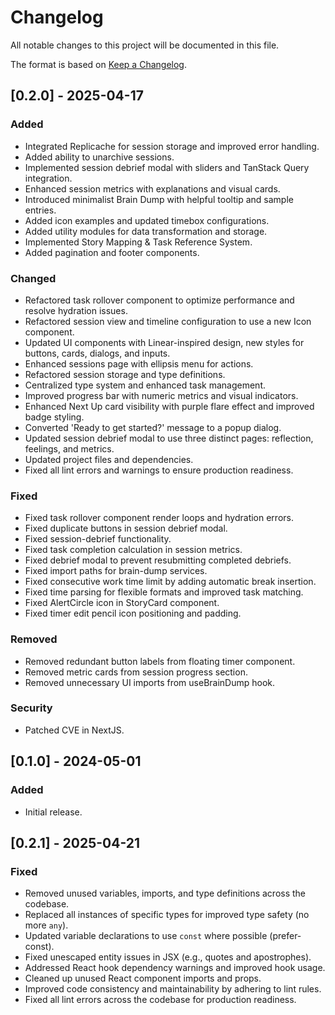 # Changelog

All notable changes to this project will be documented in this file.

The format is based on [Keep a Changelog](https://keepachangelog.com/en/1.0.0/).

## [0.2.0] - 2025-04-17

### Added

- Integrated Replicache for session storage and improved error handling.
- Added ability to unarchive sessions.
- Implemented session debrief modal with sliders and TanStack Query integration.
- Enhanced session metrics with explanations and visual cards.
- Introduced minimalist Brain Dump with helpful tooltip and sample entries.
- Added icon examples and updated timebox configurations.
- Added utility modules for data transformation and storage.
- Implemented Story Mapping & Task Reference System.
- Added pagination and footer components.

### Changed

- Refactored task rollover component to optimize performance and resolve hydration issues.
- Refactored session view and timeline configuration to use a new Icon component.
- Updated UI components with Linear-inspired design, new styles for buttons, cards, dialogs, and inputs.
- Enhanced sessions page with ellipsis menu for actions.
- Refactored session storage and type definitions.
- Centralized type system and enhanced task management.
- Improved progress bar with numeric metrics and visual indicators.
- Enhanced Next Up card visibility with purple flare effect and improved badge styling.
- Converted 'Ready to get started?' message to a popup dialog.
- Updated session debrief modal to use three distinct pages: reflection, feelings, and metrics.
- Updated project files and dependencies.
- Fixed all lint errors and warnings to ensure production readiness.

### Fixed

- Fixed task rollover component render loops and hydration errors.
- Fixed duplicate buttons in session debrief modal.
- Fixed session-debrief functionality.
- Fixed task completion calculation in session metrics.
- Fixed debrief modal to prevent resubmitting completed debriefs.
- Fixed import paths for brain-dump services.
- Fixed consecutive work time limit by adding automatic break insertion.
- Fixed time parsing for flexible formats and improved task matching.
- Fixed AlertCircle icon in StoryCard component.
- Fixed timer edit pencil icon positioning and padding.

### Removed

- Removed redundant button labels from floating timer component.
- Removed metric cards from session progress section.
- Removed unnecessary UI imports from useBrainDump hook.

### Security

- Patched CVE in NextJS.

## [0.1.0] - 2024-05-01

### Added

- Initial release.

## [0.2.1] - 2025-04-21

### Fixed

- Removed unused variables, imports, and type definitions across the codebase.
- Replaced all instances of specific types for improved type safety (no more `any`).
- Updated variable declarations to use `const` where possible (prefer-const).
- Fixed unescaped entity issues in JSX (e.g., quotes and apostrophes).
- Addressed React hook dependency warnings and improved hook usage.
- Cleaned up unused React component imports and props.
- Improved code consistency and maintainability by adhering to lint rules.
- Fixed all lint errors across the codebase for production readiness.
